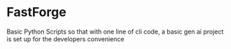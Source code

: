 # FastForge
Basic Python Scripts so that with one line of cli code, a basic gen ai project is set up for the developers convenience
